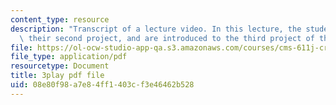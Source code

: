 ```yaml
---
content_type: resource
description: "Transcript of a lecture video. In this lecture, the students present\
  \ their second project, and are introduced to the third project of the class.\t\t"
file: https://ol-ocw-studio-app-qa.s3.amazonaws.com/courses/cms-611j-creating-video-games-fall-2014/08e80f98a7e84ff1403cf3e46462b528_MZSnYgdlV0A.pdf
file_type: application/pdf
resourcetype: Document
title: 3play pdf file
uid: 08e80f98-a7e8-4ff1-403c-f3e46462b528
---
```

